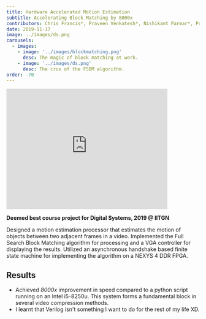```yaml
---
title: Hardware Accelerated Motion Estimation
subtitle: Accelerating Block Matching by 8000x
contributors: Chris Francis*, Praveen Venkatesh*, Nishikant Parmar*, Prankush Agarwal Prof Joycee Mekie
date: 2019-11-17
image: ../images/ds.png
carousels: 
  - images: 
    - image: '../images/blockmatching.png'
      desc: The magic of block matching at work.
    - image: '../images/ds.png'
      desc: The crux of the FSBM algorithm.
order: -70
---
```


<iframe width="420" height="315" src="http://www.youtube.com/embed/ZtyWjcTnX9U" frameborder="0" allowfullscreen></iframe>



**Deemed best course project for Digital Systems, 2019 @ IITGN**

Designed a motion estimation processor that estimates the motion of objects between two adjacent frames in a video. Implemented the Full Search Block Matching algorithm for processing and a VGA controller for displaying the results. Utilized an asynchronous handshake based finite state machine for implementing the algorithm on a NEXYS 4 DDR FPGA. 


## Results
- Achieved *8000x* improvement in speed compared to a python script running on an Intel i5-8250u. This system forms a fundamental block in several video compression methods.
- I learnt that Verilog isn't something I want to do for the rest of my life XD.
